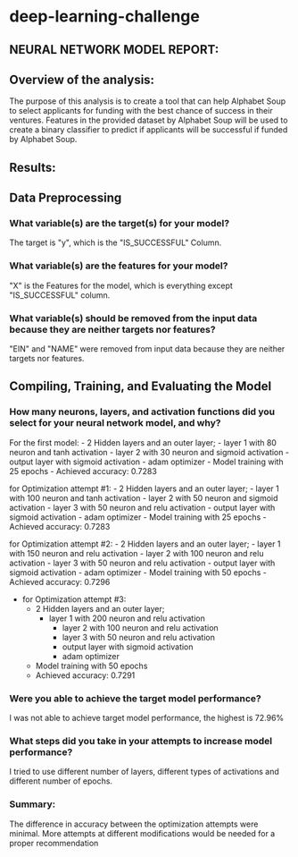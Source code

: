 # deep-learning-challenge

## NEURAL NETWORK MODEL REPORT:
 
## Overview of the analysis:
The purpose of this analysis is to create a tool that can help Alphabet Soup to select applicants for funding with the best chance of success in their ventures. Features in the provided dataset by Alphabet Soup will be used to create a binary classifier to predict if applicants will be successful if funded by Alphabet Soup.

## Results:

## Data Preprocessing

### What variable(s) are the target(s) for your model?
The target is "y", which is the "IS_SUCCESSFUL" Column.

### What variable(s) are the features for your model?
"X" is the Features for the model, which is everything except "IS_SUCCESSFUL" column. 

### What variable(s) should be removed from the input data because they are neither targets nor features?
"EIN" and "NAME" were removed from input data because they are neither targets nor features.

## Compiling, Training, and Evaluating the Model

### How many neurons, layers, and activation functions did you select for your neural network model, and why?
For the first model: 
    - 2 Hidden layers and an outer layer;
        - layer 1 with 80 neuron and tanh activation
        - layer 2 with 30 neuron and sigmoid activation
        - output layer with sigmoid activation
        - adam optimizer
    - Model training with 25 epochs
    - Achieved accuracy: 0.7283

for Optimization attempt #1:
    - 2 Hidden layers and an outer layer;
        - layer 1 with 100 neuron and tanh activation
        - layer 2 with 50 neuron and sigmoid activation
        - layer 3 with 50 neuron and relu activation
        - output layer with sigmoid activation
        - adam optimizer
    - Model training with 25 epochs
    - Achieved accuracy: 0.7283

for Optimization attempt #2:
    - 2 Hidden layers and an outer layer;
        - layer 1 with 150 neuron and relu activation
        - layer 2 with 100 neuron and relu activation
        - layer 3 with 50 neuron and relu activation
        - output layer with sigmoid activation
        - adam optimizer
    - Model training with 50 epochs
    - Achieved accuracy: 0.7296

- for Optimization attempt #3:
    - 2 Hidden layers and an outer layer;
      - layer 1 with 200 neuron and relu activation
        - layer 2 with 100 neuron and relu activation
        - layer 3 with 50 neuron and relu activation
        - output layer with sigmoid activation
        - adam optimizer
    - Model training with 50 epochs
    - Achieved accuracy: 0.7291 


### Were you able to achieve the target model performance?
I was not able to achieve target model performance, the highest is 72.96%
### What steps did you take in your attempts to increase model performance?
I tried to use different number of layers, different types of activations and different number of epochs.
### Summary: 
The difference in accuracy between the optimization attempts were minimal. More attempts at different modifications would be needed for a proper recommendation
